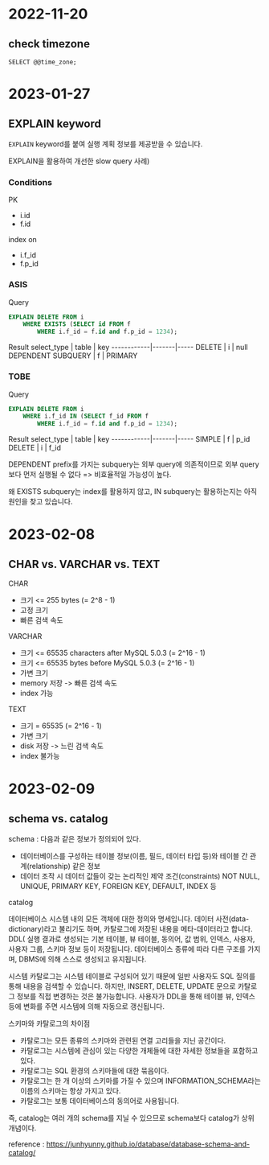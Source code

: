 # 2022-11-20
## check timezone
```
SELECT @@time_zone;
```

# 2023-01-27
## EXPLAIN keyword
`EXPLAIN` keyword를 붙여 실행 계획 정보를 제공받을 수 있습니다.

EXPLAIN을 활용하여 개선한 slow query 사례)

### Conditions

PK
- i.id
- f.id

index on
- i.f_id
- f.p_id

### ASIS

Query
```SQL
EXPLAIN DELETE FROM i
    WHERE EXISTS (SELECT id FROM f
        WHERE i.f_id = f.id and f.p_id = 1234);
```

Result
select_type | table | key
------------|-------|-----
DELETE | i | null
DEPENDENT SUBQUERY | f | PRIMARY

### TOBE

Query
```SQL
EXPLAIN DELETE FROM i
    WHERE i.f_id IN (SELECT f_id FROM f
        WHERE i.f_id = f.id and f.p_id = 1234);
```

Result
select_type | table | key
------------|-------|-----
SIMPLE | f | p_id
DELETE | i | f_id

DEPENDENT prefix를 가지는 subquery는 외부 query에 의존적이므로 외부 query보다 먼저 실행될 수 없다 => 비효율적일 가능성이 높다.

왜 EXISTS subquery는 index를 활용하지 않고, IN subquery는 활용하는지는 아직 원인을 찾고 있습니다.

# 2023-02-08
## CHAR vs. VARCHAR vs. TEXT
CHAR
- 크기 <= 255 bytes (= 2^8 - 1)
- 고정 크기
- 빠른 검색 속도

VARCHAR
- 크기 <= 65535 characters after MySQL 5.0.3 (= 2^16 - 1)
- 크기 <= 65535 bytes before MySQL 5.0.3 (= 2^16 - 1)
- 가변 크기
- memory 저장 -> 빠른 검색 속도
- index 가능

TEXT
- 크기 = 65535 (= 2^16 - 1)
- 가변 크기
- disk 저장 -> 느린 검색 속도
- index 불가능

# 2023-02-09
## schema vs. catalog
schema : 다음과 같은 정보가 정의되어 있다.

- 데이터베이스를 구성하는 테이블 정보(이름, 필드, 데이터 타입 등)와 테이블 간 관계(relationship) 같은 정보
- 데이터 조작 시 데이터 값들이 갖는 논리적인 제약 조건(constraints)
NOT NULL, UNIQUE, PRIMARY KEY, FOREIGN KEY, DEFAULT, INDEX 등

catalog

데이터베이스 시스템 내의 모든 객체에 대한 정의와 명세입니다. 데이터 사전(data-dictionary)라고 불리기도 하며, 카탈로그에 저장된 내용을 메타-데이터라고 합니다. DDL( 실행 결과로 생성되는 기본 테이블, 뷰 테이블, 동의어, 값 범위, 인덱스, 사용자, 사용자 그룹, 스키마 정보 등이 저장됩니다. 데이터베이스 종류에 따라 다른 구조를 가지며, DBMS에 의해 스스로 생성되고 유지됩니다.

시스템 카탈로그는 시스템 테이블로 구성되어 있기 때문에 일반 사용자도 SQL 질의를 통해 내용을 검색할 수 있습니다. 하지만, INSERT, DELETE, UPDATE 문으로 카탈로그 정보를 직접 변경하는 것은 불가능합니다. 사용자가 DDL을 통해 테이블 뷰, 인덱스 등에 변화를 주면 시스템에 의해 자동으로 갱신됩니다.

스키마와 카탈로그의 차이점
- 카탈로그는 모든 종류의 스키마와 관련된 연결 고리들을 지닌 공간이다.
- 카탈로그는 시스템에 관심이 있는 다양한 개체들에 대한 자세한 정보들을 포함하고 있다.
- 카탈로그는 SQL 환경의 스키마들에 대한 묶음이다.
- 카탈로그는 한 개 이상의 스키마를 가질 수 있으며 INFORMATION_SCHEMA라는 이름의 스키마는 항상 가지고 있다.
- 카탈로그는 보통 데이터베이스의 동의어로 사용됩니다.

즉, catalog는 여러 개의 schema를 지닐 수 있으므로 schema보다 catalog가 상위 개념이다.

reference : https://junhyunny.github.io/database/database-schema-and-catalog/
